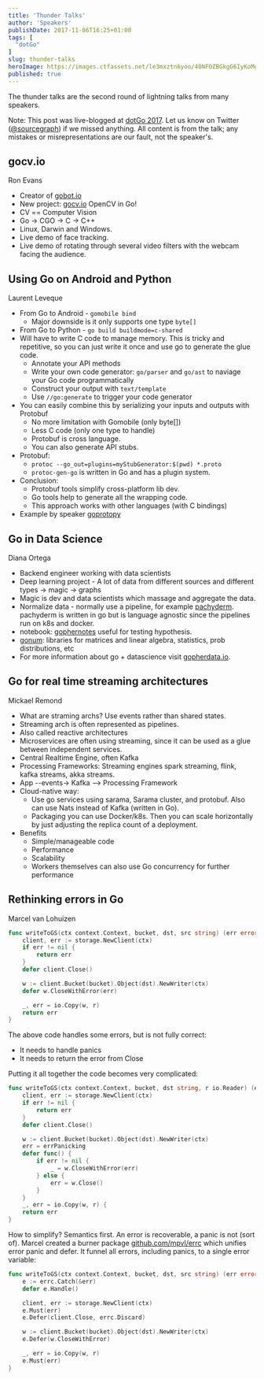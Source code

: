```yaml
---
title: 'Thunder Talks'
author: 'Speakers'
publishDate: 2017-11-06T16:25+01:00
tags: [
  "dotGo"
]
slug: thunder-talks
heroImage: https://images.ctfassets.net/le3mxztn6yoo/40NFOZBGkgG6IyKoMgQIGg/c1626b318de4be28314cbdc989a01525/logo-dotgo-black-web.png
published: true
---
```


The thunder talks are the second round of lightning talks from many speakers.

Note: This post was live-blogged at [dotGo 2017](https://www.dotgo.eu/). Let us know on Twitter ([@sourcegraph](https://twitter.com/sourcegraph)) if we missed anything. All content is from the talk; any mistakes or misrepresentations are our fault, not the speaker's.

## gocv.io

Ron Evans

* Creator of [gobot.io](https://gobot.io)
* New project: [gocv.io](https://gocv.io) OpenCV in Go!
* CV == Computer Vision
* Go -> CGO -> C -> C++
* Linux, Darwin and Windows.
* Live demo of face tracking.
* Live demo of rotating through several video filters with the webcam facing
  the audience.

## Using Go on Android and Python

Laurent Leveque

* From Go to Android - `gomobile bind`
  - Major downside is it only supports one type `byte[]`
* From Go to Python - `go build buildmode=c-shared`
* Will have to write C code to manage memory. This is tricky and repetitive,
  so you can just write it once and use go to generate the glue code.
  - Annotate your API methods
  - Write your own code generator: `go/parser` and `go/ast` to naviage your Go code programmatically
  - Construct your output with `text/template`
  - Use `//go:generate` to trigger your code generator
* You can easily combine this by serializing your inputs and outputs with Protobuf
  - No more limitation with Gomobile (only byte[])
  - Less C code (only one type to handle)
  - Protobuf is cross language.
  - You can also generate API stubs.
* Protobuf:
  - `protoc --go_out=plugins=myStubGenerator:$(pwd) *.proto`
  - `protoc-gen-go` is written in Go and has a plugin system.
* Conclusion:
  - Protobuf tools simplify cross-platform lib dev.
  - Go tools help to generate all the wrapping code.
  - This approach works with other languages (with C bindings)
* Example by speaker [goprotopy](https://github.com/lleveque/goprotopy)

## Go in Data Science

Diana Ortega

* Backend engineer working with data scientists
* Deep learning project - A lot of data from different sources and different types -> magic -> graphs
* Magic is dev and data scientists which massage and aggregate the data.
* Normalize data - normally use a pipeline, for example
  [pachyderm](http://www.pachyderm.io/). pachyderm is written in go but is
  language agnostic since the pipelines run on k8s and docker.
* notebook: [gophernotes](https://github.com/gopherdata/gophernotes) useful
  for testing hypothesis.
* [gonum](https://www.gonum.org/): libraries for matrices and linear algebra,
  statistics, prob distributions, etc
* For more information about go + datascience visit
  [gopherdata.io](http://gopherdata.io/).

## Go for real time streaming architectures

Mickael Remond

* What are straming archs? Use events rather than shared states.
* Streaming arch is often represented as pipelines.
* Also called reactive architectures
* Microservices are often using streaming, since it can be used as a glue between independent services.
* Central Realtime Engine, often Kafka
* Processing Frameworks: Streaming engines spark streaming, flink, kafka streams, akka streams.
* App --events-> Kafka --> Processing Framework
* Cloud-native way:
  - Use go services using sarama, Sarama cluster, and protobuf. Also can use Nats instead of Kafka (written in Go).
  - Packaging you can use Docker/k8s. Then you can scale horizontally by just adjusting the replica count of a deployment.
* Benefits
  - Simple/manageable code
  - Performance
  - Scalability
  - Workers themselves can also use Go concurrency for further performance

## Rethinking errors in Go

Marcel van Lohuizen

```go
func writeToGS(ctx context.Context, bucket, dst, src string) (err error) {
    client, err := storage.NewClient(ctx)
    if err != nil {
        return err
    }
    defer client.Close()

    w := client.Bucket(bucket).Object(dst).NewWriter(ctx)
    defer w.CloseWithError(err)

    _, err = io.Copy(w, r)
    return err
}
```

The above code handles some errors, but is not fully correct:
* It needs to handle panics
* It needs to return the error from Close

Putting it all together the code becomes very complicated:

```go
func writeToGS(ctx context.Context, bucket, dst string, r io.Reader) (err error) {
    client, err := storage.NewClient(ctx)
    if err != nil {
        return err
    }
    defer client.Close()

    w := client.Bucket(bucket).Object(dst).NewWriter(ctx)
    err = errPanicking
    defer func() {
        if err != nil {
            _ = w.CloseWithError(err)
        } else {
            err = w.Close()
        }
    }
    _, err = io.Copy(w, r) {
    return err
}
```

How to simplify? Semantics first. An error is recoverable, a panic is not
(sort of). Marcel created a burner package
[github.com/mpvl/errc](https://github.com/mpvl/errc) which unifies error panic
and defer. It funnel all errors, including panics, to a single error variable:

```go
func writeToGS(ctx context.Context, bucket, dst, src string) (err error) {
    e := errc.Catch(&err)
    defer e.Handle()

    client, err := storage.NewClient(ctx)
    e.Must(err)
    e.Defer(client.Close, errc.Discard)

    w := client.Bucket(bucket).Object(dst).NewWriter(ctx)
    e.Defer(w.CloseWithError)

    _, err = io.Copy(w, r)
    e.Must(err)
}
```
